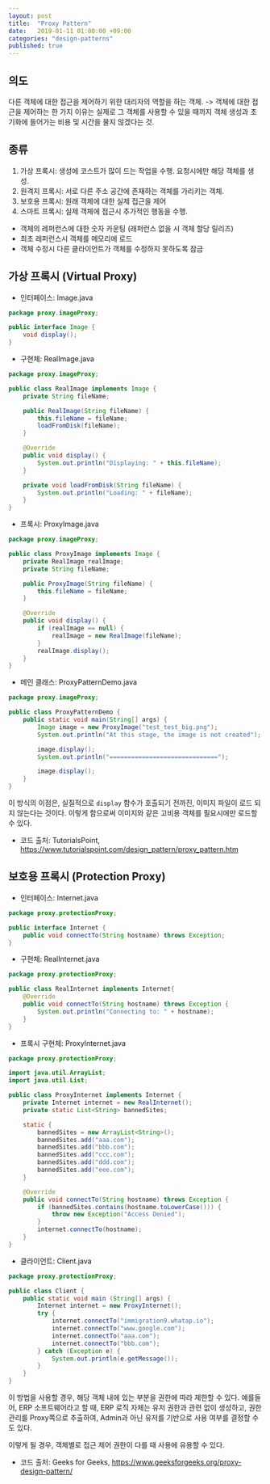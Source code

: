 ```yaml
---
layout: post
title:  "Proxy Pattern"
date:   2019-01-11 01:00:00 +09:00
categories: "design-patterns"
published: true
---
```


## 의도
다른 객체에 대한 접근을 제어하기 위한 대리자의 역할을 하는 객체.
-> 객체에 대한 접근을 제어하는 한 가지 이유는 실제로 그 객체를 사용할 수 있을 때까지 객체 생성과 초기화에 들어가는 비용 및 시간을 물지 않겠다는 것.

## 종류
1. 가상 프록시: 생성에 코스트가 많이 드는 작업을 수행. 요청시에만 해당 객체를 생성.
2. 원격지 프록시: 서로 다른 주소 공간에 존재하는 객체를 가리키는 객체.
3. 보호용 프록시: 원래 객체에 대한 실제 접근을 제어
4. 스마트 프록시: 실제 객체에 접근시 추가적인 행동을 수행.
- 객체의 레퍼런스에 대한 숫자 카운팅 (래퍼런스 없을 시 객체 할당 릴리즈)
- 최초 레퍼런스시 객체를 메모리에 로드
- 객체 수정시 다른 클라이언트가 객체를 수정하지 못하도록 잠금

## 가상 프록시 (Virtual Proxy)
* 인터페이스: Image.java
```java
package proxy.imageProxy;

public interface Image {
    void display();
}
```

* 구현체: RealImage.java
```java
package proxy.imageProxy;

public class RealImage implements Image {
    private String fileName;

    public RealImage(String fileName) {
        this.fileName = fileName;
        loadFromDisk(fileName);
    }

    @Override
    public void display() {
        System.out.println("Displaying: " + this.fileName);
    }

    private void loadFromDisk(String fileName) {
        System.out.println("Loading: " + fileName);
    }
}
```

* 프록시: ProxyImage.java
```java
package proxy.imageProxy;

public class ProxyImage implements Image {
    private RealImage realImage;
    private String fileName;

    public ProxyImage(String fileName) {
        this.fileName = fileName;
    }

    @Override
    public void display() {
        if (realImage == null) {
            realImage = new RealImage(fileName);
        }
        realImage.display();
    }
}
```

* 메인 클래스: ProxyPatternDemo.java
```java
package proxy.imageProxy;

public class ProxyPatternDemo {
    public static void main(String[] args) {
        Image image = new ProxyImage("test_test_big.png");
        System.out.println("At this stage, the image is not created");

        image.display();
        System.out.println("==============================");

        image.display();
    }
}
```

이 방식의 이점은, 실질적으로 `display` 함수가 호출되기 전까진, 이미지 파일이 로드 되지 않는다는 것이다. 이렇게 함으로써 이미지와 같은 고비용 객체를 필요시에만 로드할 수 있다.
* 코드 출처: TutorialsPoint, https://www.tutorialspoint.com/design_pattern/proxy_pattern.htm

## 보호용 프록시 (Protection Proxy)
* 인터페이스: Internet.java
```java
package proxy.protectionProxy;

public interface Internet {
    public void connectTo(String hostname) throws Exception;
}
```

* 구현체: RealInternet.java
```java
package proxy.protectionProxy;

public class RealInternet implements Internet{
    @Override
    public void connectTo(String hostname) throws Exception {
        System.out.println("Connecting to: " + hostname);
    }
}
```

* 프록시 구현체: ProxyInternet.java
```java
package proxy.protectionProxy;

import java.util.ArrayList;
import java.util.List;

public class ProxyInternet implements Internet {
    private Internet internet = new RealInternet();
    private static List<String> bannedSites;

    static {
        bannedSites = new ArrayList<String>();
        bannedSites.add("aaa.com");
        bannedSites.add("bbb.com");
        bannedSites.add("ccc.com");
        bannedSites.add("ddd.com");
        bannedSites.add("eee.com");
    }

    @Override
    public void connectTo(String hostname) throws Exception {
        if (bannedSites.contains(hostname.toLowerCase())) {
            throw new Exception("Access Denied");
        }
        internet.connectTo(hostname);
    }
}
```

* 클라이언트: Client.java
```java
package proxy.protectionProxy;

public class Client {
    public static void main (String[] args) {
        Internet internet = new ProxyInternet();
        try {
            internet.connectTo("immigration9.whatap.io");
            internet.connectTo("www.google.com");
            internet.connectTo("aaa.com");
            internet.connectTo("bbb.com");
        } catch (Exception e) {
            System.out.println(e.getMessage());
        }
    }
}
```

이 방법을 사용할 경우, 해당 객체 내에 있는 부분을 권한에 따라 제한할 수 있다. 예를들어, ERP 소프트웨어라고 할 때, ERP 로직 자체는 유저 권한과 관련 없이 생성하고, 권한 관리를 Proxy쪽으로 추출하여, Admin과 아닌 유저를 기반으로 사용 여부를 결정할 수도 있다.

이렇게 될 경우, 객체별로 접근 제어 권한이 다를 때 사용에 유용할 수 있다.
* 코드 출처: Geeks for Geeks, https://www.geeksforgeeks.org/proxy-design-pattern/
